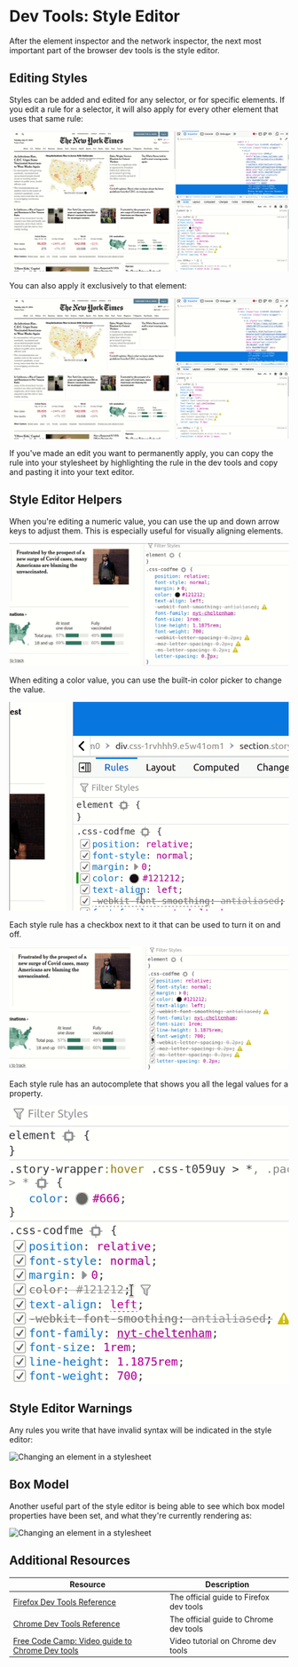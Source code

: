 # Dev Tools: Style Editor

After the element inspector and the network inspector, the next most important part of the browser dev tools is the style editor.

## Editing Styles

Styles can be added and edited for any selector, or for specific elements. If you edit a rule for a selector, it will also apply for every other element that uses that same rule:

![Changing a class in a stylesheet](assets/dev-tools-1.gif)

You can also apply it exclusively to that element:

![Changing an element in a stylesheet](assets/dev-tools-2.gif)

If you've made an edit you want to permanently apply, you can copy the rule into your stylesheet by highlighting the rule in the dev tools and copy and pasting it into your text editor.

## Style Editor Helpers

When you're editing a numeric value, you can use the up and down arrow keys to adjust them. This is especially useful for visually aligning elements.

![Changing an element in a stylesheet](assets/dev-tools-4.gif)

When editing a color value, you can use the built-in color picker to change the value.

![Changing an element in a stylesheet](assets/dev-tools-3.gif)

Each style rule has a checkbox next to it that can be used to turn it on and off.

![Changing an element in a stylesheet](assets/dev-tools-5.gif)

Each style rule has an autocomplete that shows you all the legal values for a property.

![Changing an element in a stylesheet](assets/dev-tools-6.gif)

## Style Editor Warnings

Any rules you write that have invalid syntax will be indicated in the style editor:

![Changing an element in a stylesheet](assets/dev-tools-7.gif)

## Box Model

Another useful part of the style editor is being able to see which box model properties have been set, and what they're currently rendering as:

![Changing an element in a stylesheet](assets/dev-tools-8.gif)

## Additional Resources

| Resource | Description |
| --- | --- |
| [Firefox Dev Tools Reference](https://developer.mozilla.org/en-US/docs/Tools) | The official guide to Firefox dev tools |
| [Chrome Dev Tools Reference](https://developer.chrome.com/docs/devtools/) | The official guide to Chrome dev tools |
| [Free Code Camp: Video guide to Chrome Dev tools](https://www.freecodecamp.org/news/learn-how-to-use-the-chrome-devtools-to-troubleshoot-websites/) | Video tutorial on Chrome dev tools |
